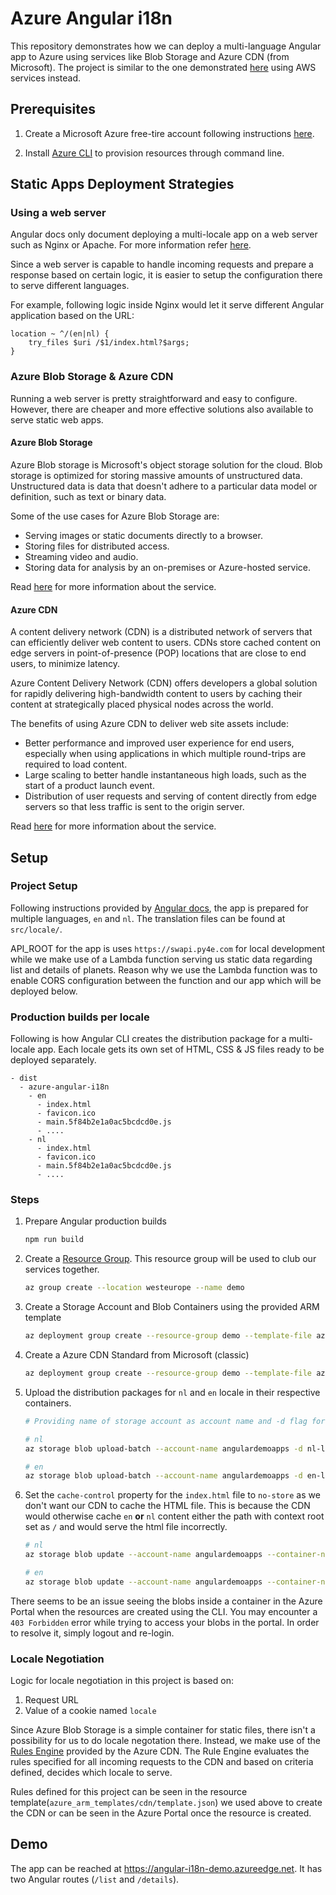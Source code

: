 # Azure Angular i18n

This repository demonstrates how we can deploy a multi-language Angular app to Azure using services like Blob Storage and Azure CDN (from Microsoft). The project is similar to the one demonstrated [here](https://github.com/yash-kapila/angular-i18n-s3) using AWS services instead.

## Prerequisites

1. Create a Microsoft Azure free-tire account following instructions [here](https://azure.microsoft.com/en-us/free/).

2. Install [Azure CLI]((https://docs.microsoft.com/en-us/cli/azure/install-azure-cli)) to provision resources through command line.

## Static Apps Deployment Strategies

### Using a web server

Angular docs only document deploying a multi-locale app on a web server such as Nginx or Apache. For more information refer [here](https://angular.io/guide/i18n-common-deploy).

Since a web server is capable to handle incoming requests and prepare a response based on certain logic, it is easier to setup the configuration there to serve different languages.

For example, following logic inside Nginx would let it serve different Angular application based on the URL:

```
location ~ ^/(en|nl) {
    try_files $uri /$1/index.html?$args;
}
```

### Azure Blob Storage & Azure CDN

Running a web server is pretty straightforward and easy to configure. However, there are cheaper and more effective solutions also available to serve static web apps.

#### Azure Blob Storage

Azure Blob storage is Microsoft's object storage solution for the cloud. Blob storage is optimized for storing massive amounts of unstructured data. Unstructured data is data that doesn't adhere to a particular data model or definition, such as text or binary data.

Some of the use cases for Azure Blob Storage are:

- Serving images or static documents directly to a browser.
- Storing files for distributed access.
- Streaming video and audio.
- Storing data for analysis by an on-premises or Azure-hosted service.

Read [here](https://docs.microsoft.com/en-us/azure/storage/blobs/storage-blobs-introduction) for more information about the service.

#### Azure CDN

A content delivery network (CDN) is a distributed network of servers that can efficiently deliver web content to users. CDNs store cached content on edge servers in point-of-presence (POP) locations that are close to end users, to minimize latency.

Azure Content Delivery Network (CDN) offers developers a global solution for rapidly delivering high-bandwidth content to users by caching their content at strategically placed physical nodes across the world.

The benefits of using Azure CDN to deliver web site assets include:

- Better performance and improved user experience for end users, especially when using applications in which multiple round-trips are required to load content.
- Large scaling to better handle instantaneous high loads, such as the start of a product launch event.
- Distribution of user requests and serving of content directly from edge servers so that less traffic is sent to the origin server.

Read [here](https://docs.microsoft.com/en-us/azure/cdn/cdn-overview) for more information about the service.

## Setup

### Project Setup

Following instructions provided by [Angular docs](https://angular.io/guide/i18n-common-overview), the app is prepared for multiple languages, `en` and `nl`. The translation files can be found at `src/locale/`.

API_ROOT for the app is uses `https://swapi.py4e.com` for local development while we make use of a Lambda function serving us static data regarding list and details of planets. Reason why we use the Lambda function was to enable CORS configuration between the function and our app which will be deployed below.

### Production builds per locale

Following is how Angular CLI creates the distribution package for a multi-locale app. Each locale gets its own set of HTML, CSS & JS files ready to be deployed separately.

```
- dist
  - azure-angular-i18n
    - en
      - index.html
      - favicon.ico
      - main.5f84b2e1a0ac5bcdcd0e.js
      - ....
    - nl
      - index.html
      - favicon.ico
      - main.5f84b2e1a0ac5bcdcd0e.js
      - ....
```

### Steps

1. Prepare Angular production builds

    ```bash
    npm run build
    ```

2. Create a [Resource Group](https://docs.microsoft.com/en-us/azure/azure-resource-manager/management/manage-resource-groups-portal). This resource group will be used to club our services together.

    ```bash
    az group create --location westeurope --name demo
    ```

3. Create a Storage Account and Blob Containers using the provided ARM template

    ```bash
    az deployment group create --resource-group demo --template-file azure_arm_templates/storage-account/template.json
    ```

4. Create a Azure CDN Standard from Microsoft (classic)

    ```bash
    az deployment group create --resource-group demo --template-file azure_arm_templates/cdn/template.json
    ```

5. Upload the distribution packages for `nl` and `en` locale in their respective containers.

    ```bash
    # Providing name of storage account as account name and -d flag for container name

    # nl
    az storage blob upload-batch --account-name angulardemoapps -d nl-locale -s dist/azure-angular-i18n/nl/ --overwrite

    # en
    az storage blob upload-batch --account-name angulardemoapps -d en-locale -s -s dist/azure-angular-i18n/en/ --overwrite
    ```

6. Set the `cache-control` property for the `index.html` file to `no-store` as we don't want our CDN to cache the HTML file. This is because the CDN would otherwise cache `en` **or** `nl` content either the path with context root set as `/` and would serve the html file incorrectly.

    ```bash
    # nl
    az storage blob update --account-name angulardemoapps --container-name nl-locale --name index.html --content-cache "no-store"

    # en
    az storage blob update --account-name angulardemoapps --container-name en-locale --name index.html --content-cache "no-store"
    ```

There seems to be an issue seeing the blobs inside a container in the Azure Portal when the resources are created using the CLI. You may encounter a `403 Forbidden` error while trying to access your blobs in the portal. In order to resolve it, simply logout and re-login.

### Locale Negotiation

Logic for locale negotiation in this project is based on:
1. Request URL
2. Value of a cookie named `locale`

Since Azure Blob Storage is a simple container for static files, there isn't a possibility for us to do locale negotation there. Instead, we make use of the [Rules Engine](https://docs.microsoft.com/en-us/azure/cdn/cdn-standard-rules-engine-reference) provided by the Azure CDN. The Rule Engine evaluates the rules specified for all incoming requests to the CDN and based on criteria defined, decides which locale to serve.

Rules defined for this project can be seen in the resource template(`azure_arm_templates/cdn/template.json`) we used above to create the CDN or can be seen in the Azure Portal once the resource is created.

## Demo

The app can be reached at https://angular-i18n-demo.azureedge.net. It has two Angular routes (`/list` and `/details`).
